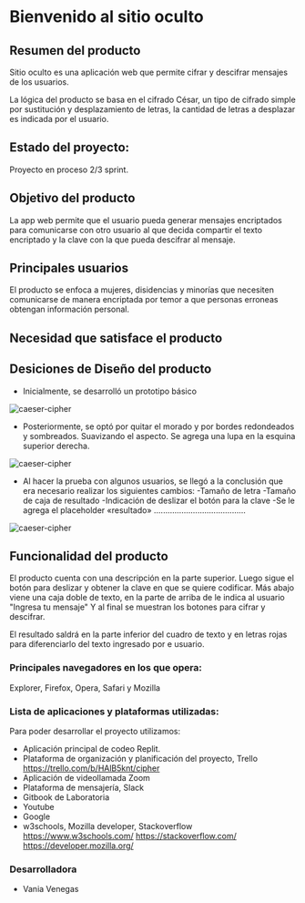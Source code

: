 
# Bienvenido al sitio oculto

## Resumen del producto

Sitio oculto es una aplicación web que permite cifrar y descifrar mensajes de los usuarios. 

La lógica del producto se basa en el cifrado César, un tipo de cifrado simple por sustitución y desplazamiento de letras, la cantidad de letras a desplazar es indicada por el usuario. 

## Estado del proyecto:
Proyecto en proceso 2/3 sprint.

## Objetivo del producto

La app web permite que el usuario pueda generar mensajes encriptados para comunicarse con otro usuario al que decida compartir el texto encriptado y la clave con la que pueda descifrar al mensaje.

## Principales usuarios

El producto se enfoca a mujeres, disidencias y minorías que necesiten comunicarse de manera encriptada por temor a que personas erroneas obtengan información personal. 

## Necesidad que satisface el producto

## Desiciones de Diseño del producto

* Inicialmente, se desarrolló un prototipo básico 

![caeser-cipher](https://imagizer.imageshack.com/img924/3518/saYdv0.png)

* Posteriormente, se optó por quitar el morado y por  bordes redondeados y sombreados. Suavizando el aspecto. Se agrega una lupa en la esquina superior derecha.

![caeser-cipher](https://imagizer.imageshack.com/img923/360/Sy7jZM.png)

* Al hacer la prueba con algunos usuarios, se llegó a la conclusión que era necesario realizar los siguientes cambios:
-Tamaño de letra
-Tamaño de caja de resultado
-Indicación de deslizar el botón para la clave
-Se le agrega el placeholder «resultado»
........................................

![caeser-cipher](https://imagizer.imageshack.com/img923/60/5D3eB2.png)


## Funcionalidad del producto

El producto cuenta con una descripción en la parte superior. Luego sigue el botón para deslizar y obtener la clave en que se quiere codificar. Más abajo viene una caja doble de texto, en la parte de arriba de le indica al usuario "Ingresa tu mensaje" Y al final se muestran los botones para cifrar y descifrar. 

El resultado saldrá en la parte inferior del cuadro de texto y en letras rojas para diferenciarlo del texto ingresado por e usuario.

### Principales navegadores en los que opera:
 
Explorer, Firefox, Opera, Safari y Mozilla

### Lista de aplicaciones y plataformas utilizadas:
Para poder desarrollar el proyecto utilizamos:
* Aplicación principal de codeo Replit.  
* Plataforma de organización y planificación del proyecto, Trello
https://trello.com/b/HAlB5knt/cipher
* Aplicación de videollamada Zoom
* Plataforma de mensajería, Slack
* Gitbook de Laboratoria
* Youtube
* Google
* w3schools, Mozilla developer, Stackoverflow 
 https://www.w3schools.com/
 https://stackoverflow.com/
https://developer.mozilla.org/

### Desarrolladora
* Vania Venegas
